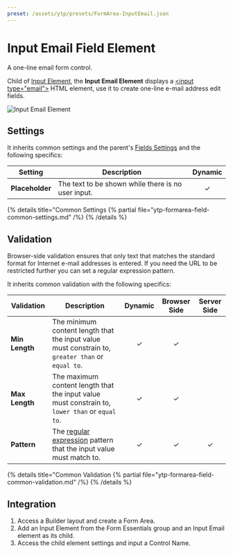 ```yaml
---
preset: /assets/ytp/presets/FormArea-InputEmail.json
---
```


# Input Email Field Element

A one-line email form control.

Child of [Input Element](../input), the **Input Email Element** displays a [\<input type="email"\>](https://developer.mozilla.org/en-US/docs/Web/HTML/Element/input/email) HTML element, use it to create one-line e-mail address edit fields.

![Input Email Element](./assets/fields/input-email.webp)

## Settings

It inherits common settings and the parent's [Fields Settings](../input#fields-settings) and the following specifics:

| Setting | Description | Dynamic |
| ------- | ----------- | :-----: |
| **Placeholder** | The text to be shown while there is no user input. | &#x2713; |

{% details title="Common Settings
    {% partial file="ytp-formarea-field-common-settings.md" /%}
{% /details %}

## Validation

Browser-side validation ensures that only text that matches the standard format for Internet e-mail addresses is entered. If you need the URL to be restricted further you can set a regular expression pattern.

It inherits common validation with the following specifics:

| Validation | Description | Dynamic | Browser Side | Server Side |
| ---------- | ----------- | :-----: | :----------: | :---------: |
| **Min Length** | The minimum content length that the input value must constrain to, `greater than` or `equal to`. | &#x2713; | &#x2713; |
| **Max Length** | The maximum content length that the input value must constrain to, `lower than` or `equal to`. | &#x2713; | &#x2713; |
| **Pattern** | The [regular expression](https://developer.mozilla.org/en-US/docs/Web/JavaScript/Guide/Regular_Expressions) pattern that the input value must match to. | &#x2713; | &#x2713; | &#x2713; |

{% details title="Common Validation
    {% partial file="ytp-formarea-field-common-validation.md" /%}
{% /details %}

## Integration

1. Access a Builder layout and create a Form Area.
1. Add an Input Element from the Form Essentials group and an Input Email element as its child.
1. Access the child element settings and input a Control Name.

